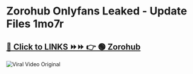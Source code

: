 
 # Zorohub Onlyfans Leaked - Update Files 1mo7r

## <h2><a href="https://clipsfans.com/Zorohub&ref=git">🔗 Click to LINKS ⏩⏩ 👉 🟢 Zorohub </a></h2>

<a href="https://clipsfans.com/Zorohub&ref=git" rel="nofollow" data-target="animated-image.originalLink"><img src="https://i.ibb.co.com/xMMVF88/686577567.gif" alt="Viral Video Original" style="max-width: 100%; display: inline-block;" data-target="animated-image.originalImage"></a>

